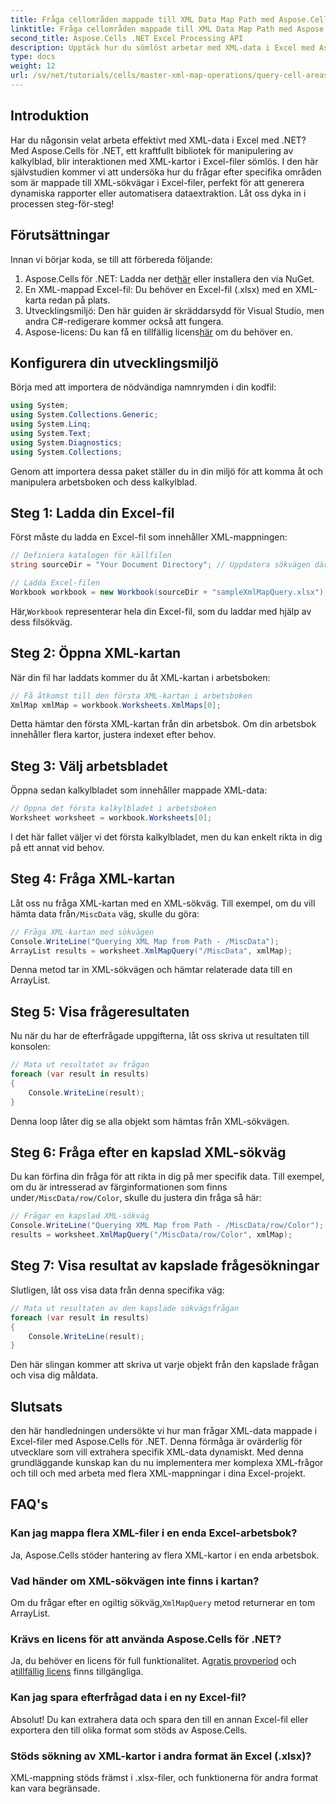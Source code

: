 ```yaml
---
title: Fråga cellområden mappade till XML Data Map Path med Aspose.Cells
linktitle: Fråga cellområden mappade till XML Data Map Path med Aspose.Cells
second_title: Aspose.Cells .NET Excel Processing API
description: Upptäck hur du sömlöst arbetar med XML-data i Excel med Aspose.Cells för .NET. Denna omfattande handledning guidar dig genom processen att fråga efter cellområden som är mappade till XML-sökvägar, så att du enkelt kan automatisera datautvinning och skapa dynamiska rapporter.
type: docs
weight: 12
url: /sv/net/tutorials/cells/master-xml-map-operations/query-cell-areas-mapped-to-xml-data-map-path/
---
```

## Introduktion

Har du någonsin velat arbeta effektivt med XML-data i Excel med .NET? Med Aspose.Cells för .NET, ett kraftfullt bibliotek för manipulering av kalkylblad, blir interaktionen med XML-kartor i Excel-filer sömlös. I den här självstudien kommer vi att undersöka hur du frågar efter specifika områden som är mappade till XML-sökvägar i Excel-filer, perfekt för att generera dynamiska rapporter eller automatisera dataextraktion. Låt oss dyka in i processen steg-för-steg!

## Förutsättningar

Innan vi börjar koda, se till att förbereda följande:

1.  Aspose.Cells för .NET: Ladda ner det[här](https://releases.aspose.com/cells/net/) eller installera den via NuGet.
2. En XML-mappad Excel-fil: Du behöver en Excel-fil (.xlsx) med en XML-karta redan på plats.
3. Utvecklingsmiljö: Den här guiden är skräddarsydd för Visual Studio, men andra C#-redigerare kommer också att fungera.
4.  Aspose-licens: Du kan få en tillfällig licens[här](https://purchase.aspose.com/temporary-license/) om du behöver en.

## Konfigurera din utvecklingsmiljö

Börja med att importera de nödvändiga namnrymden i din kodfil:

```csharp
using System;
using System.Collections.Generic;
using System.Linq;
using System.Text;
using System.Diagnostics;
using System.Collections;
```

Genom att importera dessa paket ställer du in din miljö för att komma åt och manipulera arbetsboken och dess kalkylblad.

## Steg 1: Ladda din Excel-fil

Först måste du ladda en Excel-fil som innehåller XML-mappningen:

```csharp
// Definiera katalogen för källfilen
string sourceDir = "Your Document Directory"; // Uppdatera sökvägen därefter

// Ladda Excel-filen
Workbook workbook = new Workbook(sourceDir + "sampleXmlMapQuery.xlsx");
```

 Här,`Workbook` representerar hela din Excel-fil, som du laddar med hjälp av dess filsökväg.

## Steg 2: Öppna XML-kartan

När din fil har laddats kommer du åt XML-kartan i arbetsboken:

```csharp
// Få åtkomst till den första XML-kartan i arbetsboken
XmlMap xmlMap = workbook.Worksheets.XmlMaps[0];
```

Detta hämtar den första XML-kartan från din arbetsbok. Om din arbetsbok innehåller flera kartor, justera indexet efter behov.

## Steg 3: Välj arbetsbladet

Öppna sedan kalkylbladet som innehåller mappade XML-data:

```csharp
// Öppna det första kalkylbladet i arbetsboken
Worksheet worksheet = workbook.Worksheets[0];
```

I det här fallet väljer vi det första kalkylbladet, men du kan enkelt rikta in dig på ett annat vid behov.

## Steg 4: Fråga XML-kartan

Låt oss nu fråga XML-kartan med en XML-sökväg. Till exempel, om du vill hämta data från`/MiscData` väg, skulle du göra:

```csharp
// Fråga XML-kartan med sökvägen
Console.WriteLine("Querying XML Map from Path - /MiscData");
ArrayList results = worksheet.XmlMapQuery("/MiscData", xmlMap);
```

Denna metod tar in XML-sökvägen och hämtar relaterade data till en ArrayList.

## Steg 5: Visa frågeresultaten

Nu när du har de efterfrågade uppgifterna, låt oss skriva ut resultaten till konsolen:

```csharp
// Mata ut resultatet av frågan
foreach (var result in results)
{
    Console.WriteLine(result);
}
```

Denna loop låter dig se alla objekt som hämtas från XML-sökvägen.

## Steg 6: Fråga efter en kapslad XML-sökväg

 Du kan förfina din fråga för att rikta in dig på mer specifik data. Till exempel, om du är intresserad av färginformationen som finns under`/MiscData/row/Color`, skulle du justera din fråga så här:

```csharp
// Frågar en kapslad XML-sökväg
Console.WriteLine("Querying XML Map from Path - /MiscData/row/Color");
results = worksheet.XmlMapQuery("/MiscData/row/Color", xmlMap);
```

## Steg 7: Visa resultat av kapslade frågesökningar

Slutligen, låt oss visa data från denna specifika väg:

```csharp
// Mata ut resultaten av den kapslade sökvägsfrågan
foreach (var result in results)
{
    Console.WriteLine(result);
}
```

Den här slingan kommer att skriva ut varje objekt från den kapslade frågan och visa dig måldata.

## Slutsats

den här handledningen undersökte vi hur man frågar XML-data mappade i Excel-filer med Aspose.Cells för .NET. Denna förmåga är ovärderlig för utvecklare som vill extrahera specifik XML-data dynamiskt. Med denna grundläggande kunskap kan du nu implementera mer komplexa XML-frågor och till och med arbeta med flera XML-mappningar i dina Excel-projekt. 

## FAQ's

### Kan jag mappa flera XML-filer i en enda Excel-arbetsbok?  
Ja, Aspose.Cells stöder hantering av flera XML-kartor i en enda arbetsbok.

### Vad händer om XML-sökvägen inte finns i kartan?  
 Om du frågar efter en ogiltig sökväg,`XmlMapQuery` metod returnerar en tom ArrayList.

### Krävs en licens för att använda Aspose.Cells för .NET?  
 Ja, du behöver en licens för full funktionalitet. A[gratis provperiod](https://releases.aspose.com/) och a[tillfällig licens](https://purchase.aspose.com/temporary-license/) finns tillgängliga.

### Kan jag spara efterfrågad data i en ny Excel-fil?  
Absolut! Du kan extrahera data och spara den till en annan Excel-fil eller exportera den till olika format som stöds av Aspose.Cells.

### Stöds sökning av XML-kartor i andra format än Excel (.xlsx)?  
XML-mappning stöds främst i .xlsx-filer, och funktionerna för andra format kan vara begränsade.
